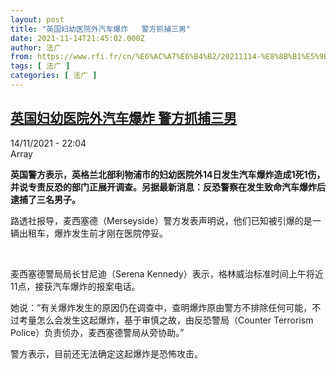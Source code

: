 ```yaml
---
layout: post
title: "英国妇幼医院外汽车爆炸   警方抓捕三男"
date: 2021-11-14T21:45:02.000Z
author: 法广
from: https://www.rfi.fr/cn/%E6%AC%A7%E6%B4%B2/20211114-%E8%8B%B1%E5%9B%BD%E5%A6%87%E5%B9%BC%E5%8C%BB%E9%99%A2%E5%A4%96%E6%B1%BD%E8%BD%A6%E7%88%86%E7%82%B8-%E8%AD%A6%E6%96%B9%E6%8A%93%E6%8D%95%E4%B8%89%E7%94%B7
tags: [ 法广 ]
categories: [ 法广 ]
---
```

<!--1636926302000-->
[英国妇幼医院外汽车爆炸   警方抓捕三男](https://www.rfi.fr/cn/%E6%AC%A7%E6%B4%B2/20211114-%E8%8B%B1%E5%9B%BD%E5%A6%87%E5%B9%BC%E5%8C%BB%E9%99%A2%E5%A4%96%E6%B1%BD%E8%BD%A6%E7%88%86%E7%82%B8-%E8%AD%A6%E6%96%B9%E6%8A%93%E6%8D%95%E4%B8%89%E7%94%B7)
------

<div>
<div>14/11/2021 - 22:04</div>Array<p><strong>                    英国警方表示，英格兰北部利物浦市的妇幼医院外14日发生汽车爆炸造成1死1伤，并说专责反恐的部门正展开调查。另据最新消息：反恐警察在发生致命汽车爆炸后逮捕了三名男子。                </strong></p><div >                    <p>路透社报导，麦西塞德（Merseyside）警方发表声明说，他们已知被引爆的是一辆出租车，爆炸发生前才刚在医院停妥。</p><p> </p><p>麦西塞德警局局长甘尼迪（Serena Kennedy）表示，格林威治标准时间上午将近11点，接获汽车爆炸的报案电话。</p><p>她说：“有关爆炸发生的原因仍在调查中，查明爆炸原由警方不排除任何可能，不过考量怎么会发生这起爆炸，基于审慎之故，由反恐警局（Counter Terrorism Police）负责侦办，麦西塞德警局从旁协助。”</p><p>警方表示，目前还无法确定这起爆炸是恐怖攻击。</p>                                            <div data-selfpromo-newsletter>    </div>    <div data-selfpromo-app>    </div>                </div>
</div>
